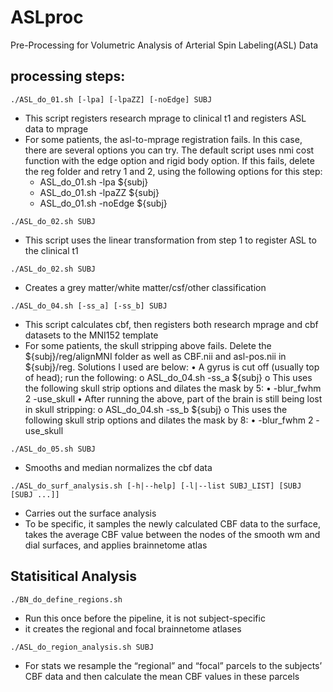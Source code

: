 # ASLproc
Pre-Processing for Volumetric Analysis of Arterial Spin Labeling(ASL) Data

## processing steps:
```
./ASL_do_01.sh [-lpa] [-lpaZZ] [-noEdge] SUBJ
```
-   This script registers research mprage to clinical t1 and registers ASL data to mprage
-   For some patients, the asl-to-mprage registration fails. In this case, there are several options you can try. The default script uses nmi cost function with the edge option and rigid body option. If this fails, delete the reg folder and retry 1 and 2, using the following options for this step:
    - ASL_do_01.sh -lpa ${subj}
    - ASL_do_01.sh -lpaZZ ${subj}
    - ASL_do_01.sh -noEdge ${subj}

```
./ASL_do_02.sh SUBJ
```
-   This script uses the linear transformation from step 1 to register ASL to the clinical t1

```
./ASL_do_02.sh SUBJ
```
-   Creates a grey matter/white matter/csf/other classification 

```
./ASL_do_04.sh [-ss_a] [-ss_b] SUBJ	 
```
-   This script calculates cbf, then registers both research mprage and cbf datasets to the MNI152 template
-   For some patients, the skull stripping above fails. Delete the ${subj}/reg/alignMNI folder as well as CBF.nii and asl-pos.nii in ${subj}/reg. Solutions I used are below: 
•	A gyrus is cut off (usually top of head); run the following:
o	ASL_do_04.sh -ss_a ${subj}
o	This uses the following skull strip options and dilates the mask by 5: 
•	-blur_fwhm 2 -use_skull
•	After running the above, part of the brain is still being lost in skull stripping:
o	ASL_do_04.sh -ss_b ${subj}
o	This uses the following skull strip options and dilates the mask by 8: 
•	-blur_fwhm 2 -use_skull

```
./ASL_do_05.sh SUBJ 
```
-   Smooths and median normalizes the cbf data


```
./ASL_do_surf_analysis.sh [-h|--help] [-l|--list SUBJ_LIST] [SUBJ [SUBJ ...]]
```
-   Carries out the surface analysis
-   To be specific, it samples the newly calculated CBF data to the surface, takes the average CBF value between the nodes of the smooth wm and dial surfaces, and applies brainnetome atlas

## Statisitical Analysis

```
./BN_do_define_regions.sh
```
-   Run this once before the pipeline, it is not subject-specific
-   it creates the regional and focal brainnetome atlases

```
./ASL_do_region_analysis.sh SUBJ	  
```
-   For stats we resample the “regional” and “focal” parcels to the subjects’ CBF data and then calculate the mean CBF values in these parcels

